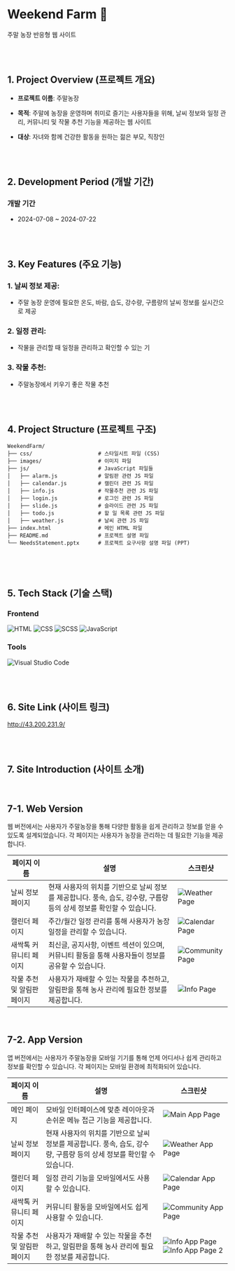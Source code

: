 # Weekend Farm 🌱
주말 농장 반응형 웹 사이트 


<br><br>  


## 1. Project Overview (프로젝트 개요)  


- **프로젝트 이름**: 주말농장  


- **목적**: 주말에 농장을 운영하며 취미로 즐기는 사용자들을 위해, 날씨 정보와 일정 관리, 커뮤니티 및 작물 추천 기능을 제공하는 웹 사이트


- **대상**: 자녀와 함께 건강한 활동을 원하는 젊은 부모, 직장인 

<br><br>  


## 2. Development Period (개발 기간)

### 개발 기간
-  2024-07-08 ~ 2024-07-22


<br><br>  


## 3. Key Features (주요 기능)

### 1. 날씨 정보 제공:

  - 주말 농장 운영에 필요한 온도, 바람, 습도, 강수량, 구름량의 날씨 정보를 실시간으로 제공


### 2. 일정 관리:

  - 작물을 관리할 때 일정을 관리하고 확인할 수 있는 기


### 3. 작물 추천:
  
  - 주말농장에서 키우기 좋은 작물 추천


<br><br>


## 4. Project Structure (프로젝트 구조)

```
WeekendFarm/
├── css/                     # 스타일시트 파일 (CSS)
├── images/                  # 이미지 파일
├── js/                      # JavaScript 파일들
│   ├── alarm.js             # 알림판 관련 JS 파일
│   ├── calendar.js          # 캘린더 관련 JS 파일
│   ├── info.js              # 작물추천 관련 JS 파일
│   ├── login.js             # 로그인 관련 JS 파일
│   ├── slide.js             # 슬라이드 관련 JS 파일
│   ├── todo.js              # 할 일 목록 관련 JS 파일
│   ├── weather.js           # 날씨 관련 JS 파일
├── index.html               # 메인 HTML 파일
├── README.md                # 프로젝트 설명 파일
└── NeedsStatement.pptx      # 프로젝트 요구사항 설명 파일 (PPT)


```



<br><br>

## 5. Tech Stack (기술 스택)

### Frontend
![HTML](https://img.shields.io/badge/HTML-E34F26?style=for-the-badge&logo=html5&logoColor=white)
![CSS](https://img.shields.io/badge/CSS-1572B6?style=for-the-badge&logo=css3&logoColor=white)
![SCSS](https://img.shields.io/badge/SCSS-CC6699?style=for-the-badge&logo=sass&logoColor=white)
![JavaScript](https://img.shields.io/badge/JavaScript-F7DF1E?style=for-the-badge&logo=javascript&logoColor=black)


### Tools
![Visual Studio Code](https://img.shields.io/badge/VS%20Code-007ACC?style=for-the-badge&logo=visual-studio-code&logoColor=white)

<br><br>

## 6. Site Link (사이트 링크)
http://43.200.231.9/


<br><br>

## 7. Site Introduction (사이트 소개)

<br>

## 7-1. Web Version
웹 버전에서는 사용자가 주말농장을 통해 다양한 활동을 쉽게 관리하고 정보를 얻을 수 있도록 설계되었습니다. 각 페이지는 사용자가 농장을 관리하는 데 필요한 기능을 제공합니다.

| 페이지 이름        | 설명                                                                 | 스크린샷                    |
|-----------------|----------------------------------------------------------------|---------------------------|
| 날씨 정보 페이지   | 현재 사용자의 위치를 기반으로 날씨 정보를 제공합니다. 풍속, 습도, 강수량, 구름량 등의 상세 정보를 확인할 수 있습니다. | ![Weather Page](gitimages/weather_web.png) |
| 캘린더 페이지     | 주간/월간 일정 관리를 통해 사용자가 농장 일정을 관리할 수 있습니다. | ![Calendar Page](gitimages/calendar_web.png) |
| 새싹톡 커뮤니티 페이지 | 최신글, 공지사항, 이벤트 섹션이 있으며, 커뮤니티 활동을 통해 사용자들이 정보를 공유할 수 있습니다. | ![Community Page](gitimages/community_web.png) |
| 작물 추천 및 알림판 페이지 | 사용자가 재배할 수 있는 작물을 추천하고, 알림판을 통해 농사 관리에 필요한 정보를 제공합니다. | ![Info Page](gitimages/info_web.png) |

<br>

## 7-2. App Version
앱 버전에서는 사용자가 주말농장을 모바일 기기를 통해 언제 어디서나 쉽게 관리하고 정보를 확인할 수 있습니다. 각 페이지는 모바일 환경에 최적화되어 있습니다.

| 페이지 이름        | 설명                                                                 | 스크린샷                    |
|-----------------|----------------------------------------------------------------|---------------------------|
| 메인 페이지       | 모바일 인터페이스에 맞춘 레이아웃과 손쉬운 메뉴 접근 기능을 제공합니다.  | ![Main App Page](gitimages/user_app.png)  |
| 날씨 정보 페이지   | 현재 사용자의 위치를 기반으로 날씨 정보를 제공합니다. 풍속, 습도, 강수량, 구름량 등의 상세 정보를 확인할 수 있습니다. | ![Weather App Page](gitimages/weather01_app.png)|
| 캘린더 페이지     | 일정 관리 기능을 모바일에서도 사용할 수 있습니다. | ![Calendar App Page](gitimages/calendar_app.png) |
| 새싹톡 커뮤니티 페이지 | 커뮤니티 활동을 모바일에서도 쉽게 사용할 수 있습니다. | ![Community App Page](gitimages/community_app.png) |
| 작물 추천 및 알림판 페이지 | 사용자가 재배할 수 있는 작물을 추천하고, 알림판을 통해 농사 관리에 필요한 정보를 제공합니다. | ![Info App Page](gitimages/info01_app.png) ![Info App Page 2](gitimages/info02_app.png) |




